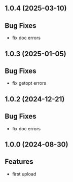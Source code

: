 ## 1.0.4 (2025-03-10)

## Bug Fixes

- fix doc errors

## 1.0.3 (2025-01-05)

## Bug Fixes

- fix getopt errors

## 1.0.2 (2024-12-21)

## Bug Fixes

- fix doc errors

## 1.0.0 (2024-08-30)

## Features

- first upload

